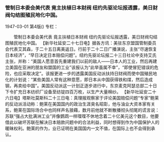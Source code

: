 ### 管制日本委会美代表  竟主扶植日本财阀  纽约先驱论坛报透露，美日财阀勾结图殖民地化中国。

1947-03-01
第4版()
专栏：

　　管制日本委会美代表
    竟主扶植日本财阀
    纽约先驱论坛报透露，美日财阀勾结图殖民地化中国。
    【新华社延安二十七日电】据各方讯：美驻东京盟国管制委员会代表艾其森，于二十五日离美返日。行前于二十二日广播演说，主张“尽速恢复日本经济”，“早日决定日本赔偿问题”。纽约先驱论坛报二十三日社论中支持艾氏主张，并称：“美国人愿意首先重建我们以前的敌人——日本人的工业，然后再建立美国在亚洲的朋友和盟国的工业”该报认为“此举虽属不幸”，“即使冒犯错误的危险，也应采取决定”。该报更进一步的透露美国反动派扶持日财阀而使中国殖民地化的计划说：“某些美国人常有这种意愿，即日本从中国获得铁和煤，然后造成钢，再卖给中国”。美国反动派这一计划正逐步进行中，东京麦克阿瑟总部二十日下令扩充日本纺织厂设备至纺锭四百万枚，以生产大量棉纱。
    【新华社延安二十六日电】塔斯社莫斯科二十三日电：真理报观察家于评论美国赔偿问题“专家”鲍莱的反动派活动称：鲍莱在美国国内的政治生涯臭名昭彰，他与油业大资本家有关系，鲍莱在国际场合中也同样声名狼藉，数月前他就不断散播彻头彻尾的谎言说：苏联“强占大批满洲工业”并像鹦鹉一样喋喋不休地念着二十亿美元这个数目，他要借此以破坏苏联在解决日本赔款问题中的合法利益，同时想得到作为中国保护人的暖昧权利。鲍莱的作为，业已证明在美国国内一文不值，在国际上也不会得到承认。
